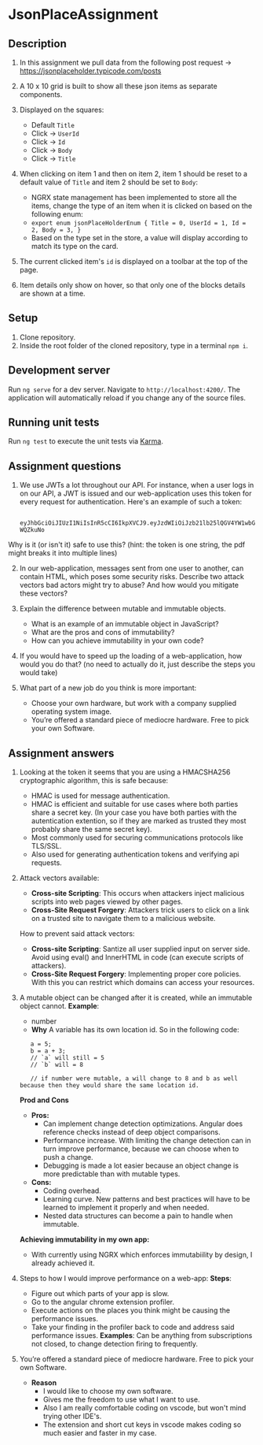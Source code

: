 # JsonPlaceAssignment

## Description

1. In this assignment we pull data from the following post request -> https://jsonplaceholder.typicode.com/posts
2. A 10 x 10 grid is built to show all these json items as separate components.
3. Displayed on the squares:
    - Default `Title`
    - Click -> `UserId`
    - Click -> `Id`
    - Click -> `Body`
    - Click -> `Title`

4. When clicking on item 1 and then on item 2, item 1 should be reset to a default value of `Title` and item 2 should be set to `Body`:
    - NGRX state management has been implemented to store all the items, change the type of an item when it is clicked on based on the following enum:
    - `export enum jsonPlaceHolderEnum {
  Title = 0,
  UserId = 1,
  Id = 2,
  Body = 3,
 }`
    - Based on the type set in the store, a value will display according to match its type on the card.

5. The current clicked item's `id` is displayed on a toolbar at the top of the page.
6. Item details only show on hover, so that only one of the blocks details are shown at a time.

## Setup

1. Clone repository.
2. Inside the root folder of the cloned repository, type in a terminal `npm i`.

## Development server

Run `ng serve` for a dev server. Navigate to `http://localhost:4200/`. The application will automatically reload if you change any of the source files.

## Running unit tests

Run `ng test` to execute the unit tests via [Karma](https://karma-runner.github.io).

## Assignment questions

1. We use JWTs a lot throughout our API. For instance, when a user logs in on our API, a JWT is issued and our web-application uses this token for every
   request for authentication. Here's an example of such a token:
   ```
      eyJhbGciOiJIUzI1NiIsInR5cCI6IkpXVCJ9.eyJzdWIiOiJzb21lb25lQGV4YW1wbGUubmV0IiwiYWRtaW4iOmZhbHNlLCJ2YWxpZF91bnRpbCI6IldlZCBEZWMgMzEgMjM6NTk6NTkgQ0VTVCAxOTY5In0.4bl2puoaRetNjO1GsweKOnnQsYgwNa9bQIC-WQZkuNo
   ```

Why is it (or isn't it) safe to use this? (hint: the token is one string, the pdf might breaks it into multiple lines)

2. In our web-application, messages sent from one user to another, can contain HTML, which poses some security risks. Describe two attack vectors
   bad actors might try to abuse? And how would you mitigate these vectors?

3. Explain the difference between mutable and immutable objects.
   - What is an example of an immutable object in JavaScript?
   - What are the pros and cons of immutability?
   - How can you achieve immutability in your own code?

4. If you would have to speed up the loading of a web-application, how would you do that? (no need to actually do it, just describe the steps you would
   take)
5. What part of a new job do you think is more important:
   - Choose your own hardware, but work with a company supplied operating system image.
   - You’re offered a standard piece of mediocre hardware. Free to pick your own Software.

## Assignment answers

1. Looking at the token it seems that you are using a HMACSHA256 cryptographic algorithm, this is safe because:
   - HMAC is used for message authentication.
   - HMAC is efficient and suitable for use cases where both parties share a secret key. (In your case you have both parties with the autentication extention, so if they are marked as trusted they most probably share the same secret key).
   - Most commonly used for securing communications protocols like TLS/SSL. 
   - Also used for generating authentication tokens and verifying api requests.

2. Attack vectors available:
   - **Cross-site Scripting**: This occurs when attackers inject malicious scripts into web pages viewed by other pages.
   - **Cross-Site Request Forgery**: Attackers trick users to click on a link on a trusted site to navigate them to a malicious website.

   How to prevent said attack vectors:
   - **Cross-site Scripting**: Santize all user supplied input on server side. Avoid using eval() and InnerHTML in code (can execute scripts of attackers).
   - **Cross-Site Request Forgery**: Implementing proper core policies. With this you can restrict which domains can access your resources.

3. A mutable object can be changed after it is created, while an immutable object cannot.
   **Example**:
      - number
      - **Why** A variable has its own location id. So in the following code:
      ```
         a = 5; 
         b = a + 3;
         // `a` will still = 5
         // `b` will = 8

         // if number were mutable, a will change to 8 and b as well because then they would share the same location id.
      ```
   **Prod and Cons**
      - **Pros:**
         - Can implement change detection optimizations. Angular does reference checks instead of deep object comparisons.
         - Performance increase. With limiting the change detection can in turn improve performance, because we can choose when to push a change.
         - Debugging is made a lot easier because an object change is more predictable than with mutable types.
      - **Cons:**
         - Coding overhead. 
         - Learning curve. New patterns and best practices will have to be learned to implement it properly and when needed.
         - Nested data structures can become a pain to handle when immutable.
         
   **Achieving immutability in my own app:**
      - With currently using NGRX which enforces immutabiility by design, I already achieved it.

4. Steps to how I would improve performance on a web-app:
   **Steps**:
      - Figure out which parts of your app is slow.
      - Go to the angular chrome extension profiler.
      - Execute actions on the places you think might be causing the performance issues.
      - Take your finding in the profiler back to code and address said performance issues.
   **Examples**: Can be anything from subscriptions not closed, to change detection firing to frequently.
   
5. You’re offered a standard piece of mediocre hardware. Free to pick your own Software.
   - **Reason**
      - I would like to choose my own software.
      - Gives me the freedom to use what I want to use. 
      - Also I am really comfortable coding on vscode, but won't mind trying other IDE's.
      - The extension and short cut keys in vscode makes coding so much easier and faster in my case.